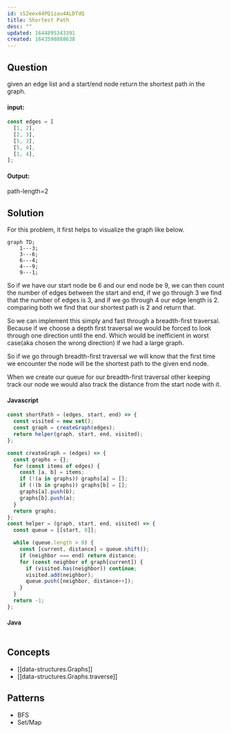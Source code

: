 ```yaml
---
id: sS2eex44PQ1zau4ALDTdQ
title: Shortest Path
desc: ""
updated: 1644895343391
created: 1643598088638
---
```


## Question

given an edge list and a start/end node return the shortest path in the graph.

#### input:

```javascript
const edges = [
  [1, 2],
  [2, 3],
  [5, 3],
  [5, 4],
  [1, 4],
];
```

#### Output:

path-length=2

## Solution

For this problem, it first helps to visualize the graph like below.

```mermaid
graph TD;
    1---3;
    3---6;
    6---4;
    4---9;
    9---1;
```

So if we have our start node be 6 and our end node be 9, we can then count the number of edges between the start and end, if we go through 3 we find that the number of edges is 3, and if we go through 4 our edge length is 2. comparing both we find that our shortest path is 2 and return that.

So we can implement this simply and fast through a breadth-first traversal. Because if we choose a depth first traversal we would be forced to look through one direction until the end. Which would be inefficient in worst case(aka chosen the wrong direction) if we had a large graph.

So if we go through breadth-first traversal we will know that the first time we encounter the node will be the shortest path to the given end node.

When we create our queue for our breadth-first traversal other keeping track our node we would also track the distance from the start node with it.

#### Javascript

```javascript
const shortPath = (edges, start, end) => {
  const visited = new set();
  const graph = createGraph(edges);
  return helper(graph, start, end, visited);
};

const createGraph = (edges) => {
  const graphs = {};
  for (const items of edges) {
    const [a, b] = items;
    if (!(a in graphs)) graphs[a] = [];
    if (!(b in graphs)) graphs[b] = [];
    graphs[a].push(b);
    graphs[b].push(a);
  }
  return graphs;
};
const helper = (graph, start, end, visited) => {
  const queue = [[start, 0]];

  while (queue.length > 0) {
    const [current, distance] = queue.shift();
    if (neighbor === end) return distance;
    for (const neighbor of graph[current]) {
      if (visited.has(neighbor)) continue;
      visited.add(neighbor);
      queue.push([neighbor, distance++]);
    }
  }
  return -1;
};
```

#### Java

```java

```

## Concepts

- [[data-structures.Graphs]]
- [[data-structures.Graphs.traverse]]

## Patterns

- BFS
- Set/Map
